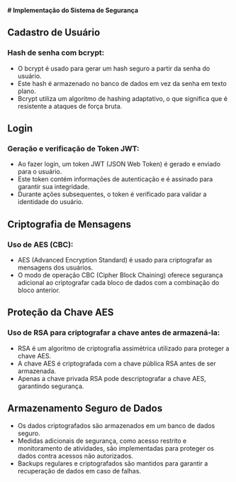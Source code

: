 **# Implementação do Sistema de Segurança**

## Cadastro de Usuário

### Hash de senha com bcrypt:

- O bcrypt é usado para gerar um hash seguro a partir da senha do usuário.
- Este hash é armazenado no banco de dados em vez da senha em texto plano.
- Bcrypt utiliza um algoritmo de hashing adaptativo, o que significa que é resistente a ataques de força bruta.

## Login

### Geração e verificação de Token JWT:

- Ao fazer login, um token JWT (JSON Web Token) é gerado e enviado para o usuário.
- Este token contém informações de autenticação e é assinado para garantir sua integridade.
- Durante ações subsequentes, o token é verificado para validar a identidade do usuário.

## Criptografia de Mensagens

### Uso de AES (CBC):

- AES (Advanced Encryption Standard) é usado para criptografar as mensagens dos usuários.
- O modo de operação CBC (Cipher Block Chaining) oferece segurança adicional ao criptografar cada bloco de dados com a combinação do bloco anterior.

## Proteção da Chave AES

### Uso de RSA para criptografar a chave antes de armazená-la:

- RSA é um algoritmo de criptografia assimétrica utilizado para proteger a chave AES.
- A chave AES é criptografada com a chave pública RSA antes de ser armazenada.
- Apenas a chave privada RSA pode descriptografar a chave AES, garantindo segurança.

## Armazenamento Seguro de Dados

- Os dados criptografados são armazenados em um banco de dados seguro.
- Medidas adicionais de segurança, como acesso restrito e monitoramento de atividades, são implementadas para proteger os dados contra acessos não autorizados.
- Backups regulares e criptografados são mantidos para garantir a recuperação de dados em caso de falhas.